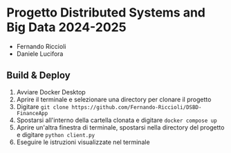 # Progetto Distributed Systems and Big Data 2024-2025
- Fernando Riccioli
- Daniele Lucifora

## Build & Deploy
1. Avviare Docker Desktop
2. Aprire il terminale e selezionare una directory per clonare il progetto
3. Digitare `git clone https://github.com/Fernando-Riccioli/DSBD-FinanceApp`
4. Spostarsi all'interno della cartella clonata e digitare `docker compose up`
5. Aprire un'altra finestra di terminale, spostarsi nella directory del progetto e digitare `python client.py`
6. Eseguire le istruzioni visualizzate nel terminale